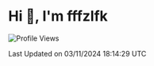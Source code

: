 # Hi 👋, I'm fffzlfk

<!--START_SECTION:waka-->
![Profile Views](http://img.shields.io/badge/Profile%20Views-0-blue)


 Last Updated on 03/11/2024 18:14:29 UTC
<!--END_SECTION:waka-->
